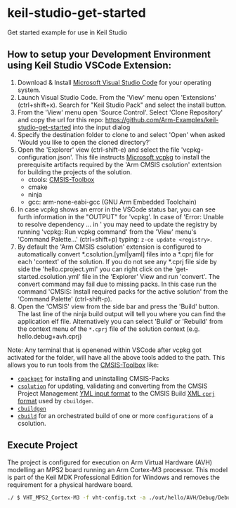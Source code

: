 # keil-studio-get-started
Get started example for use in Keil Studio

## How to setup your Development Environment using Keil Studio VSCode Extension:
1. Download & Install [Microsoft Visual Studio Code](https://code.visualstudio.com/download) for your operating system.
2. Launch Visual Studio Code. From the 'View' menu open 'Extensions' (ctrl+shift+x). Search for "Keil Studio Pack" and select the install button.
3. From the 'View' menu open 'Source Control'. Select 'Clone Repository' and copy the url for this repo: https://github.com/Arm-Examples/keil-studio-get-started into the input dialog
4. Specify the destination folder to clone to and select 'Open' when asked 'Would you like to open the cloned directory?'
5. Open the 'Explorer' view (ctrl-shift-e) and select the file 'vcpkg-configuration.json'. This file instructs [Microsoft vcpkg](https://github.com/microsoft/vcpkg-tool#vcpkg-artifacts) to install the prerequisite artifacts required by the 'Arm CMSIS csolution' extentsion for building the projects of the solution.
    - ctools: [CMSIS-Toolbox](https://github.com/Open-CMSIS-Pack/devtools/blob/main/tools/projmgr/docs/Manual/Overview.md)
    - cmake 
    - ninja 
    - gcc: arm-none-eabi-gcc (GNU Arm Embedded Toolchain)
6. In case vcpkg shows an error in the VSCode status bar, you can see furth information in the "OUTPUT" for 'vcpkg'.
In case of 'Error: Unable to resolve dependency ... in <registry>' you may need to update the registry by running 'vcpkg: Run vcpkg command'
from the 'View' menu's 'Command Palette...' (ctrl+shift+p) typing: `z-ce update <registry>`. 
7. By default the 'Arm CMSIS csolution' extension is configured to automatically convert *.csolution.[yml|yaml] files into a *.cprj file for each 'context' of the solution. If you do not see any *.cprj file side by side the 'hello.cproject.yml' you can right click on the 'get-started.csolution.yml' file in the 'Explorer' View and run 'convert'. The convert command may fail due to missing packs. In this case run the command 'CMSIS: Install required packs for the active solution' from the 'Command Palette' (ctrl-shift-p).
8. Open the 'CMSIS' view from the side bar and press the 'Build' button. The last line of the ninja build output will tell you where you can
find the application elf file. Alternatively you can select 'Build' or 'Rebuild' from the context menu of the `*.cprj` file of the solution context
(e.g. hello.debug+avh.cprj)

Note: Any terminal that is openened within VSCode after vcpkg got activated for the folder, will have all the above tools added to the path. 
This allows you to run tools from the [CMSIS-Toolbox](https://github.com/Open-CMSIS-Pack/devtools/blob/main/tools/projmgr/docs/Manual/Overview.md) like:
- [`cpackget`](https://github.com/Open-CMSIS-Pack/cpackget#usage) for installing and uninstalling CMSIS-Packs
- [`csolution`]() for updating, validating and converting from the CMSIS Project Management [YML input format](https://github.com/Open-CMSIS-Pack/devtools/blob/main/tools/projmgr/docs/Manual/YML-Input-Format.md#yaml-input-format)
  to the CMSIS Build [XML `cprj` format](https://open-cmsis-pack.github.io/devtools/buildmgr/latest/element_cprj.html) used by `cbuildgen`.
- [`cbuildgen`](https://open-cmsis-pack.github.io/devtools/buildmgr/latest/cbuildgen.html#cbuildgen_invocation) 
- [`cbuild`](https://github.com/Open-CMSIS-Pack/cbuild#usage) for an orchestrated build of one or more `configurations` of a csolution.

## Execute Project

The project is configured for execution on Arm Virtual Hardware (AVH) modelling an MPS2 board running an Arm Cortex-M3 processor. This model is part of the Keil MDK Professional Edition for Windows and removes the requirement for a physical hardware board.

```bash
./ $ VHT_MPS2_Cortex-M3 -f vht-config.txt -a ./out/hello/AVH/Debug/Debug+AVH.elf
```
